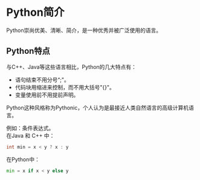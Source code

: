 # Python简介

Python崇尚优美、清晰、简介，是一种优秀并被广泛使用的语言。

## Python特点
与C++、Java等这些语言相比，Python的几大特点有：
- 语句结束不用分号“;"。
- 代码块用缩进来控制，而不用大括号"{}"。
- 变量使用前不用提前声明。

Python这种风格称为Pythonic，个人认为是最接近人类自然语言的高级计算机语言。

例如：条件表达式。  
在Java 和 C++ 中：
``` Java
int min = x < y ? x : y
```

在Python中：
``` Python
min = x if x < y else y
```


